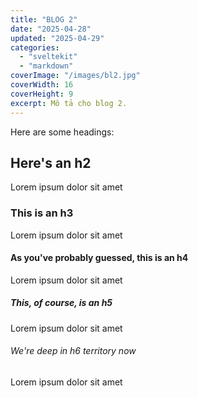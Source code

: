 ```yaml
---
title: "BLOG 2"
date: "2025-04-28"
updated: "2025-04-29"
categories:
  - "sveltekit"
  - "markdown"
coverImage: "/images/bl2.jpg"
coverWidth: 16
coverHeight: 9
excerpt: Mô tả cho blog 2.
---
```


Here are some headings:

## Here's an h2

Lorem ipsum dolor sit amet

### This is an h3

Lorem ipsum dolor sit amet

#### As you've probably guessed, this is an h4

Lorem ipsum dolor sit amet

##### This, of course, is an h5

Lorem ipsum dolor sit amet

###### We're deep in h6 territory now

Lorem ipsum dolor sit amet

